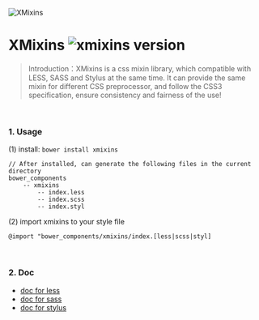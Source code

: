 ![XMixins](./images/icons.png)

# XMixins ![xmixins version](https://badge.fury.io/bo/xmixins.png)

> Introduction：XMixins is a css mixin library, which compatible with LESS, SASS and Stylus at the same time. It can provide the same mixin for different CSS preprocessor, and follow the CSS3 specification, ensure consistency and fairness of the use!

<br />

### 1. Usage

(1) install: `bower install xmixins`
    
    // After installed, can generate the following files in the current directory
    bower_components
        -- xmixins
            -- index.less
            -- index.scss
            -- index.styl
                
(2) import xmixins to your style file
    
    @import "bower_components/xmixins/index.[less|scss|styl]

<br />

### 2. Doc

* [doc for less](./doc/less.md)
* [doc for sass](./doc/sass.md)
* [doc for stylus](./doc/styl.md)

<br>

